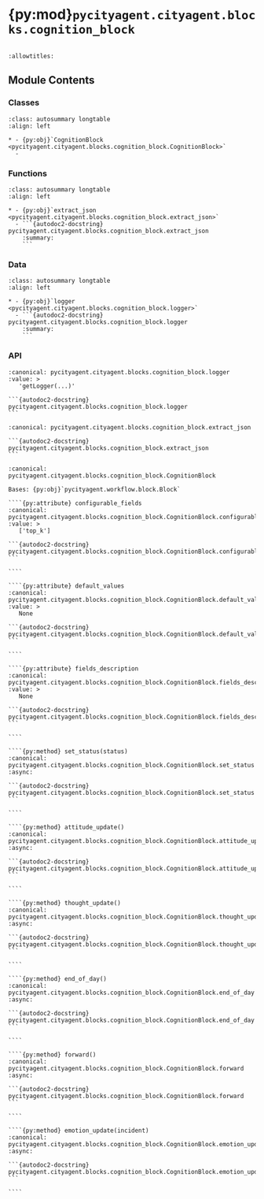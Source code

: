 # {py:mod}`pycityagent.cityagent.blocks.cognition_block`

```{py:module} pycityagent.cityagent.blocks.cognition_block
```

```{autodoc2-docstring} pycityagent.cityagent.blocks.cognition_block
:allowtitles:
```

## Module Contents

### Classes

````{list-table}
:class: autosummary longtable
:align: left

* - {py:obj}`CognitionBlock <pycityagent.cityagent.blocks.cognition_block.CognitionBlock>`
  -
````

### Functions

````{list-table}
:class: autosummary longtable
:align: left

* - {py:obj}`extract_json <pycityagent.cityagent.blocks.cognition_block.extract_json>`
  - ```{autodoc2-docstring} pycityagent.cityagent.blocks.cognition_block.extract_json
    :summary:
    ```
````

### Data

````{list-table}
:class: autosummary longtable
:align: left

* - {py:obj}`logger <pycityagent.cityagent.blocks.cognition_block.logger>`
  - ```{autodoc2-docstring} pycityagent.cityagent.blocks.cognition_block.logger
    :summary:
    ```
````

### API

````{py:data} logger
:canonical: pycityagent.cityagent.blocks.cognition_block.logger
:value: >
   'getLogger(...)'

```{autodoc2-docstring} pycityagent.cityagent.blocks.cognition_block.logger
```

````

````{py:function} extract_json(output_str)
:canonical: pycityagent.cityagent.blocks.cognition_block.extract_json

```{autodoc2-docstring} pycityagent.cityagent.blocks.cognition_block.extract_json
```
````

`````{py:class} CognitionBlock(llm: pycityagent.llm.LLM, memory: pycityagent.memory.Memory, simulator: pycityagent.environment.simulator.Simulator)
:canonical: pycityagent.cityagent.blocks.cognition_block.CognitionBlock

Bases: {py:obj}`pycityagent.workflow.block.Block`

````{py:attribute} configurable_fields
:canonical: pycityagent.cityagent.blocks.cognition_block.CognitionBlock.configurable_fields
:value: >
   ['top_k']

```{autodoc2-docstring} pycityagent.cityagent.blocks.cognition_block.CognitionBlock.configurable_fields
```

````

````{py:attribute} default_values
:canonical: pycityagent.cityagent.blocks.cognition_block.CognitionBlock.default_values
:value: >
   None

```{autodoc2-docstring} pycityagent.cityagent.blocks.cognition_block.CognitionBlock.default_values
```

````

````{py:attribute} fields_description
:canonical: pycityagent.cityagent.blocks.cognition_block.CognitionBlock.fields_description
:value: >
   None

```{autodoc2-docstring} pycityagent.cityagent.blocks.cognition_block.CognitionBlock.fields_description
```

````

````{py:method} set_status(status)
:canonical: pycityagent.cityagent.blocks.cognition_block.CognitionBlock.set_status
:async:

```{autodoc2-docstring} pycityagent.cityagent.blocks.cognition_block.CognitionBlock.set_status
```

````

````{py:method} attitude_update()
:canonical: pycityagent.cityagent.blocks.cognition_block.CognitionBlock.attitude_update
:async:

```{autodoc2-docstring} pycityagent.cityagent.blocks.cognition_block.CognitionBlock.attitude_update
```

````

````{py:method} thought_update()
:canonical: pycityagent.cityagent.blocks.cognition_block.CognitionBlock.thought_update
:async:

```{autodoc2-docstring} pycityagent.cityagent.blocks.cognition_block.CognitionBlock.thought_update
```

````

````{py:method} end_of_day()
:canonical: pycityagent.cityagent.blocks.cognition_block.CognitionBlock.end_of_day
:async:

```{autodoc2-docstring} pycityagent.cityagent.blocks.cognition_block.CognitionBlock.end_of_day
```

````

````{py:method} forward()
:canonical: pycityagent.cityagent.blocks.cognition_block.CognitionBlock.forward
:async:

```{autodoc2-docstring} pycityagent.cityagent.blocks.cognition_block.CognitionBlock.forward
```

````

````{py:method} emotion_update(incident)
:canonical: pycityagent.cityagent.blocks.cognition_block.CognitionBlock.emotion_update
:async:

```{autodoc2-docstring} pycityagent.cityagent.blocks.cognition_block.CognitionBlock.emotion_update
```

````

`````
